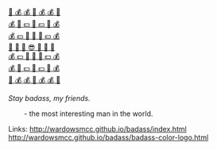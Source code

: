 [:dancer: :moneybag: :moneybag: :slot_machine: :moneybag: :moneybag: :dancer:](http://wardowsmcc.github.io/badass/)  
[:moneybag: :dancer: :dollar: :bank: :dollar: :dancer: :moneybag:](http://wardowsmcc.github.io/badass/)   
[:moneybag: :dollar: :slot_machine: :dancer: :slot_machine: :dollar: :moneybag:](http://wardowsmcc.github.io/badass/)  
[:slot_machine: :bank: :money_with_wings: :sunglasses: :money_with_wings: :bank: :slot_machine:](http://wardowsmcc.github.io/badass/)   
[:moneybag: :dollar: :slot_machine: :dancer: :slot_machine: :dollar: :moneybag:](http://wardowsmcc.github.io/badass/)  
[:moneybag: :dancer: :dollar: :bank: :dollar: :dancer: :moneybag:](http://wardowsmcc.github.io/badass/)   
[:dancer: :moneybag: :moneybag: :slot_machine: :moneybag: :moneybag: :dancer:](http://wardowsmcc.github.io/badass/)  

_Stay badass, my friends._

&nbsp;&nbsp;&nbsp;&nbsp;&nbsp;&nbsp;&nbsp;&nbsp;- the most interesting man in the world.


Links: 
http://wardowsmcc.github.io/badass/index.html<br />
http://wardowsmcc.github.io/badass/badass-color-logo.html<br />
